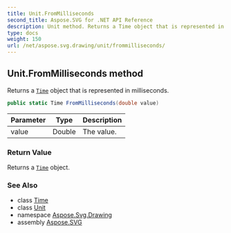 ```yaml
---
title: Unit.FromMilliseconds
second_title: Aspose.SVG for .NET API Reference
description: Unit method. Returns a Time object that is represented in milliseconds
type: docs
weight: 150
url: /net/aspose.svg.drawing/unit/frommilliseconds/
---
```

## Unit.FromMilliseconds method

Returns a [`Time`](../../time/) object that is represented in milliseconds.

```csharp
public static Time FromMilliseconds(double value)
```

| Parameter | Type | Description |
| --- | --- | --- |
| value | Double | The value. |

### Return Value

Returns a [`Time`](../../time/) object.

### See Also

* class [Time](../../time/)
* class [Unit](../)
* namespace [Aspose.Svg.Drawing](../../../aspose.svg.drawing/)
* assembly [Aspose.SVG](../../../)
